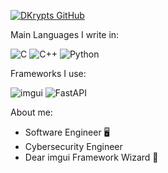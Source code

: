[![DKrypts GitHub](https://github-readme-stats.vercel.app/api?username=DKrypt1337&count_private=true&show_icons=true&theme=yeblu)](https://github.com/DKrypt1337/)


Main Languages I write in:

![C](https://img.shields.io/badge/c-%2300599C.svg?style=for-the-badge&logo=c&logoColor=white&color=grey)
![C++](https://img.shields.io/badge/c++-%2300599C.svg?style=for-the-badge&logo=c%2B%2B&logoColor=white&color=fe4e28)
![Python](https://img.shields.io/badge/python-3670A0?style=for-the-badge&logo=python&logoColor=ffdd54)

Frameworks I use:

![imgui](https://img.shields.io/badge/-imgui-blue?style=for-the-badge&logoColor=white&link=https://github.com/ocornut/imgui&link=https://github.com/ocornut/imgui)
![FastAPI](https://img.shields.io/badge/fastapi-%2300599C.svg?style=for-the-badge&logo=fastapi&logoColor=white)

About me:

* Software Engineer 🖥️
* Cybersecurity Engineer
* Dear imgui Framework Wizard 🧙
